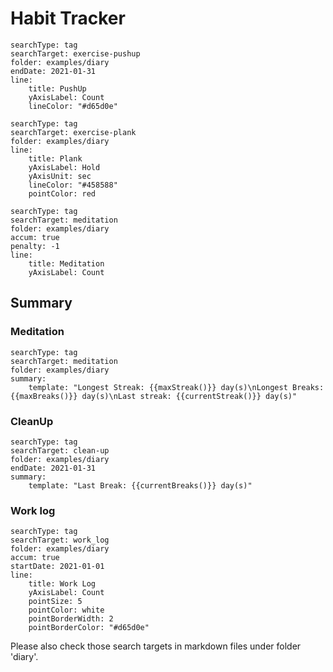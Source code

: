# Habit Tracker

``` tracker
searchType: tag
searchTarget: exercise-pushup
folder: examples/diary
endDate: 2021-01-31
line:
    title: PushUp
    yAxisLabel: Count
    lineColor: "#d65d0e"
```

``` tracker
searchType: tag
searchTarget: exercise-plank
folder: examples/diary
line:
    title: Plank
    yAxisLabel: Hold
    yAxisUnit: sec
    lineColor: "#458588"
    pointColor: red
```

``` tracker
searchType: tag
searchTarget: meditation
folder: examples/diary
accum: true
penalty: -1
line:
    title: Meditation
    yAxisLabel: Count
```

## Summary
### Meditation
``` tracker
searchType: tag
searchTarget: meditation
folder: examples/diary
summary:
    template: "Longest Streak: {{maxStreak()}} day(s)\nLongest Breaks: {{maxBreaks()}} day(s)\nLast streak: {{currentStreak()}} day(s)"
```

### CleanUp
``` tracker
searchType: tag
searchTarget: clean-up
folder: examples/diary
endDate: 2021-01-31
summary:
    template: "Last Break: {{currentBreaks()}} day(s)"
```

### Work log
``` tracker
searchType: tag
searchTarget: work_log
folder: examples/diary
accum: true
startDate: 2021-01-01
line:
    title: Work Log
    yAxisLabel: Count
    pointSize: 5
    pointColor: white
    pointBorderWidth: 2
    pointBorderColor: "#d65d0e"
```

Please also check those search targets in markdown files under folder 'diary'.